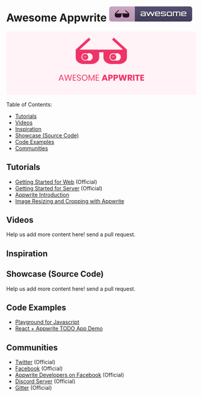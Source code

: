 # Awesome Appwrite [![Awesome](images/badge.svg)](https://github.com/sindresorhus/awesome)

![logo](images/logo.png "Logo")

Table of Contents:

  - [Tutorials](#tutorials)
  - [Videos](#videos)
  - [Inspiration](#inspiration)
  - [Showcase (Source Code)](#showcase-source-code)
  - [Code Examples](#code-examples)
  - [Communities](#communities)

## Tutorials 

* [Getting Started for Web](https://appwrite.io/docs/getting-started-for-web) (Official)
* [Getting Started for Server](https://appwrite.io/docs/getting-started-for-server) (Official)
* [Appwrite Introduction](https://medium.com/me/stats/post/4be70731575d)
* [Image Resizing and Cropping with Appwrite](https://medium.com/me/stats/post/2c5efab4edcb)

## Videos

Help us add more content here! send a pull request.

## Inspiration

## Showcase (Source Code)

Help us add more content here! send a pull request.

## Code Examples

* [Playground for Javascript](https://github.com/appwrite/playground-for-js)
* [React + Appwrite TODO App Demo](https://github.com/christyjacob4/react-todoist)

## Communities 

* [Twitter](https://twitter.com/appwrite_io) (Official)
* [Facebook](https://www.facebook.com/appwrite.io/) (Official)
* [Appwrite Developers on Facebook](https://www.facebook.com/groups/appwrite.developers/?source_id=227046654430085) (Official)
* [Discord Server](https://discord.gg/GSeTUeA) (Official)
* [Gitter](https://gitter.im/appwrite/community) (Official)




